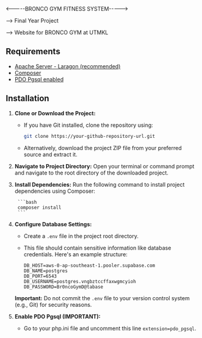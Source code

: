 <-----BRONCO GYM FITNESS SYSTEM----->

--> Final Year Project

--> Website for BRONCO GYM at UTMKL

## Requirements
- [Apache Server - Laragon (recommended)](https://laragon.org/)
- [Composer](https://getcomposer.org/Composer-Setup.exe)
- [PDO Pgsql enabled](https://www.php.net/manual/en/ref.pdo-pgsql.php)

## Installation

1. **Clone or Download the Project:**
    - If you have Git installed, clone the repository using:

        ```bash
        git clone https://your-github-repository-url.git
        ```

    - Alternatively, download the project ZIP file from your preferred source and extract it.

2. **Navigate to Project Directory:**
    Open your terminal or command prompt and navigate to the root directory of the downloaded project.

3. **Install Dependencies:**
    Run the following command to install project dependencies using Composer:

        ```bash
        composer install
        ```

4. **Configure Database Settings:**
    - Create a `.env` file in the project root directory.
    - This file should contain sensitive information like database credentials. Here's an example structure:

        ```
        DB_HOST=aws-0-ap-southeast-1.pooler.supabase.com
        DB_NAME=postgres
        DB_PORT=6543
        DB_USERNAME=postgres.vngbztccffaxwgmcyioh
        DB_PASSWORD=Br0ncoGymD@tabase
        ```

    **Important:**  Do not commit the `.env` file to your version control system (e.g., Git) for security reasons.

5. **Enable PDO Pgsql (IMPORTANT):**
    - Go to your php.ini file and uncomment this line `extension=pdo_pgsql`.
